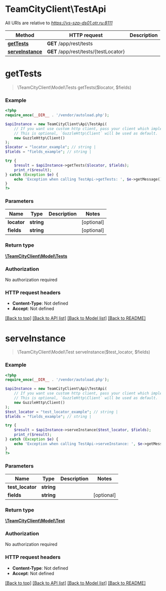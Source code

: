 # TeamCityClient\TestApi

All URIs are relative to *https://vs-szp-ds01.otr.ru:8111*

Method | HTTP request | Description
------------- | ------------- | -------------
[**getTests**](TestApi.md#getTests) | **GET** /app/rest/tests | 
[**serveInstance**](TestApi.md#serveInstance) | **GET** /app/rest/tests/{testLocator} | 


# **getTests**
> \TeamCityClient\Model\Tests getTests($locator, $fields)



### Example
```php
<?php
require_once(__DIR__ . '/vendor/autoload.php');

$apiInstance = new TeamCityClient\Api\TestApi(
    // If you want use custom http client, pass your client which implements `GuzzleHttp\ClientInterface`.
    // This is optional, `GuzzleHttp\Client` will be used as default.
    new GuzzleHttp\Client()
);
$locator = "locator_example"; // string | 
$fields = "fields_example"; // string | 

try {
    $result = $apiInstance->getTests($locator, $fields);
    print_r($result);
} catch (Exception $e) {
    echo 'Exception when calling TestApi->getTests: ', $e->getMessage(), PHP_EOL;
}
?>
```

### Parameters

Name | Type | Description  | Notes
------------- | ------------- | ------------- | -------------
 **locator** | **string**|  | [optional]
 **fields** | **string**|  | [optional]

### Return type

[**\TeamCityClient\Model\Tests**](../Model/Tests.md)

### Authorization

No authorization required

### HTTP request headers

 - **Content-Type**: Not defined
 - **Accept**: Not defined

[[Back to top]](#) [[Back to API list]](../../README.md#documentation-for-api-endpoints) [[Back to Model list]](../../README.md#documentation-for-models) [[Back to README]](../../README.md)

# **serveInstance**
> \TeamCityClient\Model\Test serveInstance($test_locator, $fields)



### Example
```php
<?php
require_once(__DIR__ . '/vendor/autoload.php');

$apiInstance = new TeamCityClient\Api\TestApi(
    // If you want use custom http client, pass your client which implements `GuzzleHttp\ClientInterface`.
    // This is optional, `GuzzleHttp\Client` will be used as default.
    new GuzzleHttp\Client()
);
$test_locator = "test_locator_example"; // string | 
$fields = "fields_example"; // string | 

try {
    $result = $apiInstance->serveInstance($test_locator, $fields);
    print_r($result);
} catch (Exception $e) {
    echo 'Exception when calling TestApi->serveInstance: ', $e->getMessage(), PHP_EOL;
}
?>
```

### Parameters

Name | Type | Description  | Notes
------------- | ------------- | ------------- | -------------
 **test_locator** | **string**|  |
 **fields** | **string**|  | [optional]

### Return type

[**\TeamCityClient\Model\Test**](../Model/Test.md)

### Authorization

No authorization required

### HTTP request headers

 - **Content-Type**: Not defined
 - **Accept**: Not defined

[[Back to top]](#) [[Back to API list]](../../README.md#documentation-for-api-endpoints) [[Back to Model list]](../../README.md#documentation-for-models) [[Back to README]](../../README.md)

